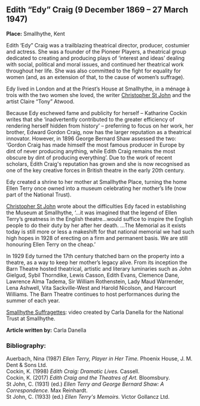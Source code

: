 <param ve-config style="article">


## Edith “Edy” Craig (9 December 1869 – 27 March 1947)

**Place:** Smallhythe, Kent

Edith ‘Edy” Craig was a trailblazing theatrical director, producer, costumier and actress. She was a founder of the Pioneer Players, a theatrical group dedicated to creating and producing plays of ‘interest and ideas’ dealing with social, political and moral issues, and continued her theatrical work throughout her life. She was also committed to the fight for equality for women (and, as an extension of that, to the cause of women’s suffrage). 

Edy lived in London and at the Priest’s House at Smallhythe, in a ménage à trois with the two women she loved, the writer [Christopher St John](/20c/20c-st-john-biography) 
and the artist Claire “Tony” Atwood.

Because Edy eschewed fame and publicity for herself – Katharine Cockin writes that she ‘inadvertently contributed to the greater efficiency of rendering herself hidden from history’  – preferring to focus on her work, her brother, Edward Gordon Craig, now has the larger reputation as a theatrical innovator. However, in 1896 George Bernard Shaw assessed the two: ‘Gordon Craig has made himself the most famous producer in Europe by dint of never producing anything, while Edith Craig remains the most obscure by dint of producing everything’.  Due to the work of recent scholars, Edith Craig's reputation has grown and she is now recognised as one of the key creative forces in British theatre in the early 20th century.

Edy created a shrine to her mother at Smallhythe Place, turning the home Ellen Terry once owned into a museum celebrating her mother’s life (now part of the National Trust). 

[Christopher St John](/20c/20c-st-john-biography) wrote about the difficulties Edy faced in establishing the Museum at Smallhythe, ‘...it was imagined that the legend of Ellen Terry’s greatness in the English theatre...would suffice to inspire the English people to do their duty by her after her death. …The Memorial as it exists today is still more or less a makeshift for that national memorial we had such high hopes in 1928 of erecting on a firm and permanent basis. We are still honouring Ellen Terry on the cheap.’ 

In 1929 Edy turned the 17th century thatched barn on the property into a theatre, as a way to keep her mother’s legacy alive. From its inception the Barn Theatre hosted theatrical, artistic and literary luminaries such as John Gielgud, Sybil Thorndike, Lewis Casson, Edith Evans, Clemence Dane, Lawrence Alma Tadema, Sir William Rothenstein, Lady Maud Warrender, Lena Ashwell, Vita Sackville-West and Harold Nicolson, and Harcourt Williams. The Barn Theatre continues to host performances during the summer of each year. 

 [Smallhythe Suffragettes](https://vimeo.com/393665654): video created by Carla Danella for the National Trust at Smallhythe.

**Article written by:** Carla Danella

### Bibliography:

Auerbach, Nina (1987) _Ellen Terry, Player in Her Time._ Phoenix House, J. M. Dent & Sons Ltd.  
Cockin, K. (1998) _Edith Craig: Dramatic Lives._ Cassell.  
Cockin, K. (2017) _Edith Craig and the Theatres of Art._ Bloomsbury.  
St John, C. (1931) (ed.) _Ellen Terry and George Bernard Shaw: A Correspondence._ Max Reinhardt.   
St John, C. (1933) (ed.) _Ellen Terry's Memoirs._ Victor Gollancz Ltd.  

